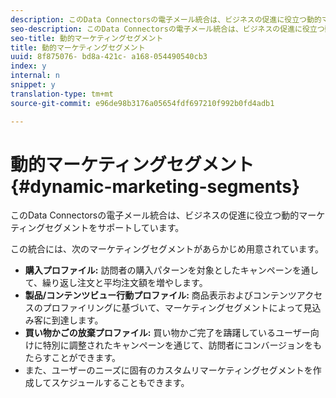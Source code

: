 ```yaml
---
description: このData Connectorsの電子メール統合は、ビジネスの促進に役立つ動的マーケティングセグメントをサポートしています。
seo-description: このData Connectorsの電子メール統合は、ビジネスの促進に役立つ動的マーケティングセグメントをサポートしています。
seo-title: 動的マーケティングセグメント
title: 動的マーケティングセグメント
uuid: 8f875076- bd8a-421c- a168-054490540cb3
index: y
internal: n
snippet: y
translation-type: tm+mt
source-git-commit: e96de98b3176a05654fdf697210f992b0fd4adb1

---
```



# 動的マーケティングセグメント{#dynamic-marketing-segments}

このData Connectorsの電子メール統合は、ビジネスの促進に役立つ動的マーケティングセグメントをサポートしています。

この統合には、次のマーケティングセグメントがあらかじめ用意されています。

* **購入プロファイル:** 訪問者の購入パターンを対象としたキャンペーンを通して、繰り返し注文と平均注文額を増やします。
* **製品/コンテンツビュー行動プロファイル:** 商品表示およびコンテンツアクセスのプロファイリングに基づいて、マーケティングセグメントによって見込み客に到達します。
* **買い物かごの放棄プロファイル:** 買い物かご完了を躊躇しているユーザー向けに特別に調整されたキャンペーンを通じて、訪問者にコンバージョンをもたらすことができます。
* また、ユーザーのニーズに固有のカスタムリマーケティングセグメントを作成してスケジュールすることもできます。

